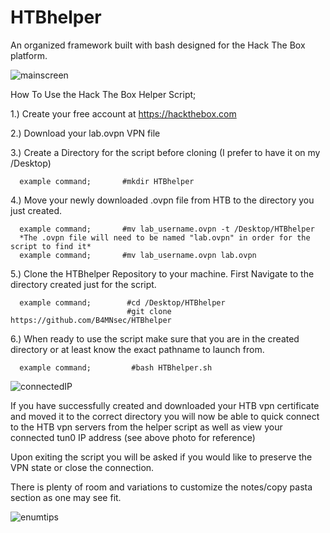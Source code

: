 # HTBhelper

An organized framework built with bash designed for the Hack The Box platform.  

![mainscreen](https://github.com/B4MNsec/HTBhelper/assets/89555622/5123f183-3290-48a8-b548-757871632219) 



How To Use the Hack The Box Helper Script;

1.) Create your free account at https://hackthebox.com 

2.) Download your lab.ovpn VPN file 

3.) Create a Directory for the script before cloning (I prefer to have it on my /Desktop)
      
      example command;       #mkdir HTBhelper 

4.) Move your newly downloaded .ovpn file from HTB to the directory you just created.
      
      example command;       #mv lab_username.ovpn -t /Desktop/HTBhelper 
      *The .ovpn file will need to be named "lab.ovpn" in order for the script to find it*
      example command;       #mv lab_username.ovpn lab.ovpn

5.) Clone the HTBhelper Repository to your machine. First Navigate to the directory created just for the script.
      
      example command;        #cd /Desktop/HTBhelper 
                              #git clone https://github.com/B4MNsec/HTBhelper

6.) When ready to use the script make sure that you are in the created directory or at least know the exact pathname to launch from.
      
      example command;         #bash HTBhelper.sh 


                              
![connectedIP](https://github.com/B4MNsec/HTBhelper/assets/89555622/cd6f31c5-7a8f-462a-82c6-5ef577318ac5)


If you have successfully created and downloaded your HTB vpn certificate and moved it to the correct directory you will now be able to 
quick connect to the HTB vpn servers from the helper script as well as view your connected tun0 IP address (see above photo for reference)

Upon exiting the script you will be asked if you would like to preserve the VPN state or close the connection. 

There is plenty of room and variations to customize the notes/copy pasta section as one may see fit. 

![enumtips](https://github.com/B4MNsec/HTBhelper/assets/89555622/f5f48d32-191f-4c7a-b286-cd5e5008687e)

